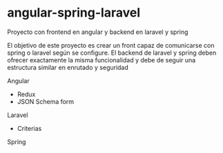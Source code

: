 # angular-spring-laravel
Proyecto con frontend en angular y backend en laravel y spring


El objetivo de este proyecto es crear un front capaz de comunicarse con spring o laravel según se configure.
El backend de laravel y spring deben ofrecer exactamente la misma funcionalidad y debe de seguir una estructura similar en enrutado y seguridad


Angular
- Redux
- JSON Schema form

Laravel
- Criterias

Spring
